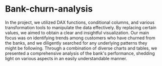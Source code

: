 # Bank-churn-analysis
In the project, we utilized DAX functions, conditional columns, and various transformation tools to manipulate the data effectively. By replacing certain values, we aimed to obtain a clear and insightful visualization. Our main focus was on identifying trends among customers who have churned from the banks, and we diligently searched for any underlying patterns they might be following. Through a combination of diverse charts and tables, we presented a comprehensive analysis of the bank's performance, shedding light on various aspects in an easily understandable manner.
